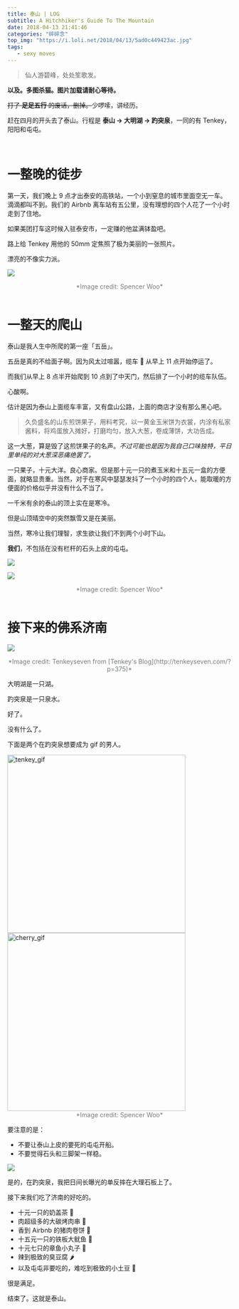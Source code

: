 ```yaml
---
title: 泰山 | LOG
subtitle: A Hitchhiker's Guide To The Mountain
date: 2018-04-13 21:41:46
categories: "碎碎念"
top_img: "https://i.loli.net/2018/04/13/5ad0c449423ac.jpg"
tags:
   - sexy moves
---
```


> 仙人游碧峰，处处笙歌发。

**以及。多图杀猫。图片加载请耐心等待。**

~~打了 **足足五行** 的废话，删掉。~~少啰嗦，讲经历。

赶在四月的开头去了泰山。行程是 **泰山 → 大明湖 → 趵突泉**，一同的有 Tenkey，阳阳和屯屯。

<br>

# 一整晚的徒步

第一天，我们晚上 9 点才出泰安的高铁站，一个小到窒息的城市里面空无一车。滴滴都叫不到。我们的 Airbnb 离车站有五公里，没有理想的四个人花了一个小时走到了住地。

如果美团打车这时候入驻泰安市，一定赚的他盆满钵盈吧。

路上给 Tenkey 用他的 50mm 定焦照了极为美丽的一张照片。

漂亮的不像实力派。

![](https://i.loli.net/2018/04/13/5ad0c73dcd00b.jpg)

<div style="text-align: center; font-size: 14px; color: #787D7B"; >*Image credit: Spencer Woo*</div>

<br>

# 一整天的爬山

泰山是我人生中所爬的第一座「五岳」。

五岳是真的不给面子啊。因为风太过喧嚣，缆车 🚠 从早上 11 点开始停运了。

而我们从早上 8 点半开始爬到 10 点到了中天门，然后排了一个小时的缆车队伍。

心酸啊。

估计是因为泰山上面缆车丰富，又有盘山公路，上面的商店才没有那么黑心吧。

> 久负盛名的山东煎饼果子，用料考究，以一黄金玉米饼为衣裳，内涂有私家酱料，将鸡蛋放入摊好，打磨均匀，放入大葱，卷成薄饼，大功告成。

这一大葱，算是毁了这煎饼果子的名声。*不过可能也是因为我自己口味独特，平日里单纯的对大葱深恶痛绝罢了。*

一只果子，十元大洋。良心商家。但是那十元一只的煮玉米和十五元一盒的方便面，就略显贵重。当然，对于在寒风中瑟瑟发抖了一个小时的四个人，能取暖的方便面的价格似乎并没有什么不当了。

一千米有余的泰山的顶上实在是寒冷。

但是山顶晴空中的突然飘雪又是在美丽。

当然，寒冷让我们理智，求生欲让我们不到两个小时下山。

**我们**，不包括在没有栏杆的石头上皮的屯屯。

![](https://i.loli.net/2018/04/13/5ad0c8642c76f.jpg)

![](https://i.loli.net/2018/04/13/5ad0c8c473daf.jpg)

<div style="text-align: center; font-size: 14px; color: #787D7B"; >*Image credit: Spencer Woo*</div>

<br>

# 接下来的佛系济南

![](https://i.loli.net/2018/04/13/5ad0b8235e551.jpg)

<div style="text-align: center; font-size: 14px; color: #787D7B"; >*Image credit: Tenkeyseven from [Tenkey's Blog](http://tenkeyseven.com/?p=375)*</div>

大明湖是一只湖。

趵突泉是一只泉水。

好了。

没有什么了。

下面是两个在趵突泉想要成为 gif 的男人。

<img src="https://i.loli.net/2018/04/13/5ad0cc83ace98.gif" alt="tenkey_gif" width="400px"/>

<img src="https://i.loli.net/2018/04/13/5ad0cc9985c16.gif" alt="cherry_gif" width="400px"/> 

<div style="text-align: center; font-size: 14px; color: #787D7B"; >*Image credit: Spencer Woo*</div>

要注意的是：

- 不要让泰山上皮的要死的屯屯开船。
- 不要觉得石头和三脚架一样稳。

![](https://i.loli.net/2018/04/13/5ad0d0f617f18.jpg)

是的，在趵突泉，我把日间长曝光的单反摔在大理石板上了。

接下来我们吃了济南的好吃的。

- 十元一只的奶盖茶 🍵
- 肉超级多的大碳烤肉串 :oden:
- 香到 Airbnb 的猪肉卷饼 🐽
- 十五元一只的铁板大鱿鱼 🦑
- 十元七只的章鱼小丸子 🐙
- 辣到极致的臭豆腐 🌶
- 以及屯屯非要吃的，难吃到极致的小土豆 🥔

很是满足。

结束了。这就是泰山。